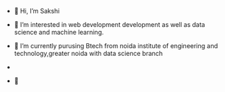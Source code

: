 - 👋 Hi, I’m Sakshi 
- 👀 I’m interested in web development development as well as data science and machine learning.
- 🌱 I’m currently purusing Btech from noida institute of engineering and technology,greater noida with data science branch 
- 

- 💞

<!---
kumarisakshi22/kumarisakshi22 is a ✨ special ✨ repository because its `README.md` (this file) appearsn✡ on your GitHub profile.
You can click the Preview link to take a look at your changes.
--->
